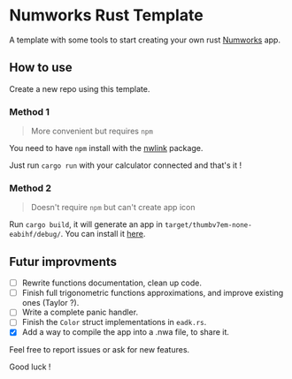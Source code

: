 # Numworks Rust Template

A template with some tools to start creating your own rust [Numworks](https://www.numworks.com/) app.

## How to use

Create a new repo using this template.

### Method 1
> More convenient but requires `npm`

You need to have `npm` install with the [nwlink](https://www.npmjs.com/package/nwlink) package.

Just run `cargo run` with your calculator connected and that's it !

### Method 2
> Doesn't require `npm` but can't create app icon

Run `cargo build`, it will generate an app in `target/thumbv7em-none-eabihf/debug/`.
You can install it [here](https://my.numworks.com/apps).

## Futur improvments

- [ ] Rewrite functions documentation, clean up code.
- [ ] Finish full trigonometric functions approximations, and improve existing ones (Taylor ?).
- [ ] Write a complete panic handler.
- [ ] Finish the `Color` struct implementations in `eadk.rs`.
- [X] Add a way to compile the app into a .nwa file, to share it.

Feel free to report issues or ask for new features.

Good luck !

